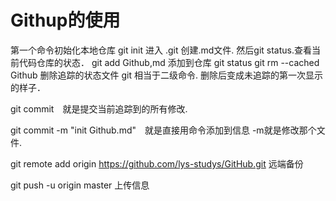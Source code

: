 # Githup的使用
第一个命令初始化本地仓库
git init
进入 .git
创建.md文件.
然后git status.查看当前代码仓库的状态．
git add Github,md 添加到仓库
git status
git rm --cached Github 删除追踪的状态文件 git 相当于二级命令.
删除后变成未追踪的第一次显示的样子．

git commit　就是提交当前追踪到的所有修改. 

git commit -m "init Github.md"　就是直接用命令添加到信息 -m就是修改那个文件.


 git remote add origin https://github.com/lys-studys/GitHub.git 远端备份

 git push -u origin master 上传信息
